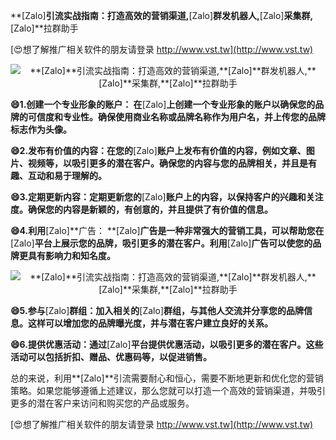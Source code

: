 **[Zalo]**引流实战指南：打造高效的营销渠道,**[Zalo]**群发机器人,**[Zalo]**采集群,**[Zalo]**拉群助手

[😍想了解推广相关软件的朋友请登录 http://www.vst.tw](http://www.vst.tw)

 <center><img src="https://vst.tw/MP4/tuiguang/png/7.png" alt="**[Zalo]**引流实战指南：打造高效的营销渠道,**[Zalo]**群发机器人,**[Zalo]**采集群,**[Zalo]**拉群助手"></center>

**😄1.创建一个专业形象的账户： 在**[Zalo]**上创建一个专业形象的账户以确保您的品牌的可信度和专业性。确保使用商业名称或品牌名称作为用户名，并上传您的品牌标志作为头像。**

**😄2.发布有价值的内容：在您的**[Zalo]**账户上发布有价值的内容，例如文章、图片、视频等，以吸引更多的潜在客户。确保您的内容与您的品牌相关，并且是有趣、互动和易于理解的。**

**😄3.定期更新内容：定期更新您的**[Zalo]**账户上的内容，以保持客户的兴趣和关注度。确保您的内容是新颖的，有创意的，并且提供了有价值的信息。**

**😄4.利用**[Zalo]**广告： **[Zalo]**广告是一种非常强大的营销工具，可以帮助您在**[Zalo]**平台上展示您的品牌，吸引更多的潜在客户。利用**[Zalo]**广告可以使您的品牌更具有影响力和知名度。**

 <center><img src="https://vst.tw/MP4/tuiguang/png/6.png" alt="**[Zalo]**引流实战指南：打造高效的营销渠道,**[Zalo]**群发机器人,**[Zalo]**采集群,**[Zalo]**拉群助手"></center>

**😄5.参与**[Zalo]**群组：加入相关的**[Zalo]**群组，与其他人交流并分享您的品牌信息。这样可以增加您的品牌曝光度，并与潜在客户建立良好的关系。**

**😄6.提供优惠活动：通过**[Zalo]**平台提供优惠活动，以吸引更多的潜在客户。这些活动可以包括折扣、赠品、优惠码等，以促进销售。**

总的来说，利用**[Zalo]**引流需要耐心和恒心，需要不断地更新和优化您的营销策略。如果您能够遵循上述建议，那么您就可以打造一个高效的营销渠道，并吸引更多的潜在客户来访问和购买您的产品或服务。

[😍想了解推广相关软件的朋友请登录 http://www.vst.tw](http://www.vst.tw)



